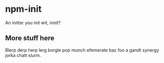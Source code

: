 # npm-init

An initter you init wit, innit?


































































































































































































































<extoc></extoc>

## More stuff here

Blerp derp herp lerg borgle pop munch efemerate baz foo a gandt synergy
jorka chatt slurm.
